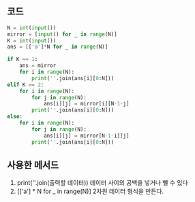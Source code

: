 ## 코드
```python
N = int(input())
mirror = [input() for _ in range(N)]
K = int(input())
ans = [['a']*N for _ in range(N)]

if K == 1:
    ans = mirror
    for i in range(N):
        print(''.join(ans[i][0:N]))
elif K == 2:
    for i in range(N):
        for j in range(N):
            ans[i][j] = mirror[i][N-1-j]
        print(''.join(ans[i][0:N]))
else:
    for i in range(N):
        for j in range(N):
            ans[i][j] = mirror[N-1-i][j]
        print(''.join(ans[i][0:N]))
```

## 사용한 메서드
1. print(''.join(출력할 데이터))
     데이터 사이의 공백을 넣거나 뺄 수 있다
2. [['a'] * N for _ in range(N)]
     2차원 데이터 형식을 만든다.
